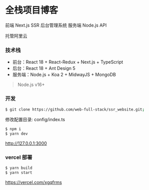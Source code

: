 # 全栈项目博客

前端 Next.js SSR
后台管理系统 
服务端 Node.js API

托管阿里云

### 技术栈

- 前台：React 18 + React-Redux + Next.js + TypeScript
- 后台：React 18 + Ant Design 5
- 服务端：Node.js + Koa 2 + MidwayJS + MongoDB

> Node.js v16+

### 开发

```sh
$ git clone https://github.com/web-full-stack/ssr_website.git;
```

修改配置目录: config/index.ts

```sh
$ npm i
$ yarn dev
```

http://127.0.0.1:3000

### vercel 部署

```sh
$ yarn build
$ yarn start
```

https://vercel.com/xgqfrms

